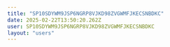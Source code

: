 ```yaml
---
title: "SP10SDYWM9JSP6NGRP8VJKD98ZVGWMFJKECSNBDKC"
date: 2025-02-22T13:50:20.262Z
user: SP10SDYWM9JSP6NGRP8VJKD98ZVGWMFJKECSNBDKC
layout: "users"
---
```

    